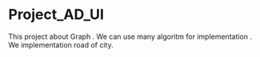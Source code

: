 # Project_AD_UI
This project about Graph . We can use many algoritm for implementation .
We implementation road of city.
